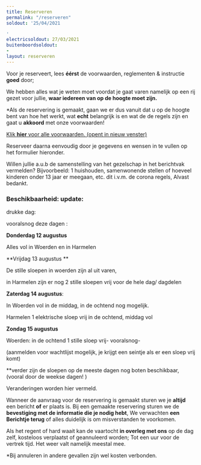 ```yaml
---
title: Reserveren
permalink: "/reserveren"
soldout: '25/04/2021

'
electricsoldout: 27/03/2021
buitenboordsoldout:
- 
layout: reserveren
---
```



Voor je reserveert, lees **éérst** de voorwaarden, reglementen & instructie **goed** door; [](https://descheepsjongens.nl/voorwaarden)
   
We hebben alles wat je weten moet voordat je gaat varen namelijk op een rij gezet voor jullie,
**waar iedereen van op de hoogte moet zijn.**

*Als de reservering is gemaakt, gaan we er dus vanuit dat u op de hoogte bent van hoe het werkt, wat **echt** belangrijk is en wat de de regels zijn en gaat u **akkoord** met onze voorwaarden!

[Klik **hier** voor alle voorwaarden. (opent in nieuw venster)](http://descheepsjongens.nl/voorwaarden)


Reserveer daarna eenvoudig door je gegevens en wensen in te vullen op het formulier hieronder. 

Willen jullie a.u.b de samenstelling van het gezelschap in het berichtvak vermelden? 
Bijvoorbeeld: 1 huishouden, samenwonende stellen of hoeveel kinderen onder 13 jaar er meegaan, etc.  dit i.v.m. de corona regels, Alvast bedankt.

### Beschikbaarheid: update: 
drukke dag:

vooralsnog deze dagen :


**Donderdag 12 augustus**

 Alles vol in Woerden en in Harmelen 


**Vrijdag 13 augustus **

De stille sloepen in woerden 
zijn al uit varen,  


in Harmelen zijn er nog 2 stille sloepen vrij  voor de hele dag/ dagdelen


**Zaterdag 14 augustus**:

In Woerden vol in de middag, in de ochtend nog mogelijk.

Harmelen  1 elektrische sloep vrij in de ochtend, middag vol


**Zondag 15 augustus**

Woerden: in de ochtend 1 stille sloep vrij- vooralsnog- 


(aanmelden voor wachtlijst mogelijk, je krijgt een seintje als er een sloep vrij komt)

**verder zijn de sloepen op de meeste dagen nog boten beschikbaar, (vooral door de weekse dagen! )  


Veranderingen worden hier vermeld.


Wanneer de aanvraag voor de reservering is gemaakt sturen we je **altijd** een bericht **of** er plaats is.
Bij een gemaakte reservering sturen we de **bevestiging met de informatie die je nodig hebt**,
We verwachten **een Berichtje terug** of alles duidelijk is om misverstanden te voorkomen.

Als het regent of hard waait kan de vaartocht **in overleg met ons** op de dag zelf, kosteloos verplaatst of geannuleerd worden; Tot een uur voor de vertrek tijd. Het weer valt namelijk meestal mee.

*Bij annuleren in andere gevallen zijn wel kosten verbonden.